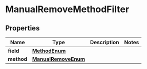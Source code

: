 # ManualRemoveMethodFilter

## Properties
Name | Type | Description | Notes
------------ | ------------- | ------------- | -------------
**field** | [**MethodEnum**](MethodEnum.md) |  | 
**method** | [**ManualRemoveEnum**](ManualRemoveEnum.md) |  | 

